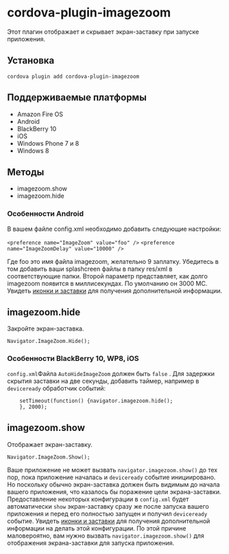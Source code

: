 <!---
    Licensed to the Apache Software Foundation (ASF) under one
    or more contributor license agreements.  See the NOTICE file
    distributed with this work for additional information
    regarding copyright ownership.  The ASF licenses this file
    to you under the Apache License, Version 2.0 (the
    "License"); you may not use this file except in compliance
    with the License.  You may obtain a copy of the License at

      http://www.apache.org/licenses/LICENSE-2.0

    Unless required by applicable law or agreed to in writing,
    software distributed under the License is distributed on an
    "AS IS" BASIS, WITHOUT WARRANTIES OR CONDITIONS OF ANY
    KIND, either express or implied.  See the License for the
    specific language governing permissions and limitations
    under the License.
-->

# cordova-plugin-imagezoom

Этот плагин отображает и скрывает экран-заставку при запуске приложения.

## Установка

    cordova plugin add cordova-plugin-imagezoom
    

## Поддерживаемые платформы

*   Amazon Fire OS
*   Android
*   BlackBerry 10
*   iOS
*   Windows Phone 7 и 8
*   Windows 8

## Методы

*   imagezoom.show
*   imagezoom.hide

### Особенности Android

В вашем файле config.xml необходимо добавить следующие настройки:

`<preference name="ImageZoom" value="foo" />` `<preference name="ImageZoomDelay" value="10000" />`

Где foo это имя файла imagezoom, желательно 9 заплатку. Убедитесь в том добавить ваши splashcreen файлы в папку res/xml в соответствующие папки. Второй параметр представляет, как долго imagezoom появится в миллисекундах. По умолчанию он 3000 МС. Увидеть [иконки и заставки][1] для получения дополнительной информации.

 [1]: http://cordova.apache.org/docs/en/edge/config_ref_images.md.html

## imagezoom.hide

Закройте экран-заставка.

    Navigator.ImageZoom.Hide();
    

### Особенности BlackBerry 10, WP8, iOS

`config.xml`Файла `AutoHideImageZoom` должен быть `false` . Для задержки скрытия заставки на две секунды, добавить таймер, например в `deviceready` обработчик событий:

        setTimeout(function() {navigator.imagezoom.hide();
        }, 2000);
    

## imagezoom.show

Отображает экран-заставку.

    Navigator.ImageZoom.Show();
    

Ваше приложение не может вызвать `navigator.imagezoom.show()` до тех пор, пока приложение началась и `deviceready` событие инициировано. Но поскольку обычно экран-заставка должен быть видимым до начала вашего приложения, что казалось бы поражение цели экрана-заставки. Предоставление некоторых конфигурации в `config.xml` будет автоматически `show` экран-заставку сразу же после запуска вашего приложения и перед его полностью запущен и получил `deviceready` событие. Увидеть [иконки и заставки][1] для получения дополнительной информации на делать этой конфигурации. По этой причине маловероятно, вам нужно вызвать `navigator.imagezoom.show()` для отображения экрана-заставки для запуска приложения.
